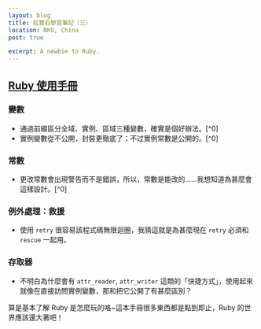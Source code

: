 ```yaml
---
layout: blog
title: 紅寶石學習筆記（三）
location: NKU, China
post: true

excerpt: A newbie to Ruby.
---
```


[Ruby 使用手冊](http://guides.ruby.tw/ruby/)
--------------------------------------------

### 變數 ###

- 通過前綴區分全域、實例、區域三種變數，確實是個好辦法。[^0]
- 實例變數從不公開，封裝更徹底了；不过實例常數是公開的。[^0]

### 常數 ###

- 更改常數會出現警告而不是錯誤，所以，常數是能改的……我想知道為甚麼會這樣設計。[^0]

### 例外處理：救援 ###

- 使用 `retry` 很容易該程式碼無限迴圈，我猜這就是為甚麼現在 `retry` 必須和 `rescue` 一起用。

### 存取器 ###

- 不明白為什麼會有 `attr_reader`, `attr_writer` 這類的「快捷方式」，使用起來就像在直接訪問實例變數，那和把它公開了有甚麼區別？

算是基本了解 Ruby 是怎麼玩的咯~這本手冊很多東西都是點到即止，Ruby 的世界應該還大著吧！
